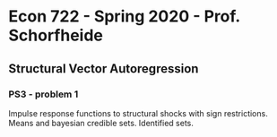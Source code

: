 # Econ 722 - Spring 2020 - Prof. Schorfheide

## Structural Vector Autoregression

### PS3 - problem 1

Impulse response functions to structural shocks with sign restrictions. Means and bayesian credible sets. Identified sets.

 
